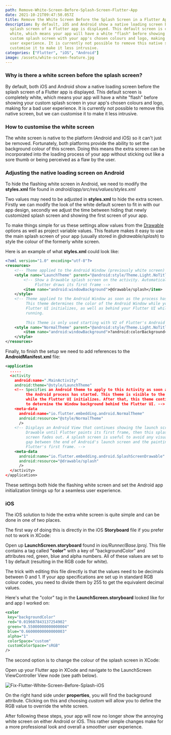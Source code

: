 ```yaml
---
path: Remove-White-Screen-Before-Splash-Screen-Flutter-App
date: 2021-10-21T09:47:50.057Z
title: Remove the White Screen Before the Splash Screen in a Flutter App
description: By default, iOS and Android show a native loading screen before the
  splash screen of a Flutter app is displayed. This default screen is completely
  white, which means your app will have a white "flash" before showing your
  custom splash screen with your app's chosen colours and logo, making for a bad
  user experience. It is currently not possible to remove this native screen, but we can
  customise it to make it less intrusive.
categories: ["Flutter", "iOS", "Android"]
image: /assets/white-screen-feature.jpg
---
```

### Why is there a white screen before the splash screen?

By default, both iOS and Android show a native loading screen before the splash screen of a Flutter app is displayed. This default screen is completely white, which means your app will have a white "flash" before showing your custom splash screen in your app's chosen colours and logo, making for a bad user experience. It is currently not possible to remove this native screen, but we can customise it to make it less intrusive.

### How to customise the white screen

The white screen is native to the platform (Android and iOS) so it can't just be removed. Fortunately, both platforms provide the ability to set the background colour of this screen. Doing this means the extra screen can be incorporated into the loading process of your app without sticking out like a sore thumb or being perceived as a flaw by the user.

### Adjusting the native loading screen on Android

To hide the flashing white screen in Android, we need to modify the **styles.xml** file found in *android/app/src/res/values/styles.xml*

Two values may need to be adjusted in **styles.xml** to hide the extra screen. Firstly we can modify the look of the white default screen to fit in with our app design, secondly we adjust the time between hiding that newly customized splash screen and showing the first screen of your app. 

To make things simple for us these settings allow values from the [Drawable](https://developer.android.com/guide/topics/resources/drawable-resource) options as well as project variable values. This feature makes it easy to use the main splash screen of your app (usually stored in *@drawable/splash*) to style the colour of the formerly white screen.

Here is an example of what **styles.xml** could look like:

```xml
<?xml version="1.0" encoding="utf-8"?>
<resources>
    <!-- Theme applied to the Android Window (previously white screen) while the process is starting when the OS's Dark Mode setting is off -->
    <style name="LaunchTheme" parent="@android:style/Theme.Light.NoTitleBar">
        <!-- Show a Drawable splash screen on the activity. Automatically removed when
             Flutter draws its first frame -->
        <item name="android:windowBackground">@drawable/splash</item>
    </style>
    <!-- Theme applied to the Android Window as soon as the process has started.
         This theme determines the color of the Android Window while your
         Flutter UI initializes, as well as behind your Flutter UI while its
         running.
         
         This Theme is only used starting with V2 of Flutter's Android embedding. -->
    <style name="NormalTheme" parent="@android:style/Theme.Light.NoTitleBar">
        <item name="android:windowBackground">?android:colorBackground</item>
    </style>
</resources>
```

Finally, to finish the setup we need to add references to the **AndroidManifest.xml** file:

```xml
<application
  .....
  <activity
    android:name=".MainActivity"
    android:theme="@style/LaunchTheme"
    <!-- Specifies an Android theme to apply to this Activity as soon as
         the Android process has started. This theme is visible to the user
         while the Flutter UI initializes. After that, this theme continues
         to determine the Window background behind the Flutter UI. -->
    <meta-data
      android:name="io.flutter.embedding.android.NormalTheme"
      android:resource="@style/NormalTheme"
      />
    <!-- Displays an Android View that continues showing the launch screen
         Drawable until Flutter paints its first frame, then this splash
         screen fades out. A splash screen is useful to avoid any visual
         gap between the end of Android's launch screen and the painting of
         Flutter's first frame. -->
    <meta-data
      android:name="io.flutter.embedding.android.SplashScreenDrawable"
      android:resource="@drawable/splash"
      />
  </activity>
</application>
```

These settings both hide the flashing white screen and set the Android app initialization timings up for a seamless user experience.

### iOS

The iOS solution to hide the extra white screen is quite simple and can be done in one of two places.

The first way of doing this is directly in the iOS **Storyboard** file if you prefer not to work in XCode:

Open up **LaunchScreen.storyboard** found in *ios/Runner/Base.Iproj*. This file contains a tag called **"color"** with a key of "backgroundColor" and attributes red, green, blue and alpha numbers. All of these values are set to 1 by default (resulting in the RGB code for white).

The trick with editing this file directly is that the values need to be decimals between 0 and 1. If your app specifications are set up in standard RGB colour codes, you need to divide them by 255 to get the equivalent decimal values.

Here's what the "color" tag in the **LaunchScreen.storyboard** looked like for and app I worked on:

```xml
<color 
 key="backgroundColor" 
 red="0.019607843137254902" 
 green="0.55000000000000004" 
 blue="0.66000000000000003" 
 alpha="1" 
 colorSpace="custom" 
 customColorSpace="sRGB"
/>
```

The second option is to change the colour of the splash screen in XCode:

Open up your Flutter app in XCode and navigate to the LaunchScreen ViewController View node (see path below).

![Fix-Flutter-White-Screen-Before-Splash-iOS](/assets/screen-shot-2021-10-21-at-9.18.04-pm.png "Fix-Flutter-White-Screen-Before-Splash-iOS")

On the right hand side under **properties**, you will find the background attribute. Clicking on this and choosing *custom* will allow you to define the RGB value to override the white screen.

After following these steps, your app will now no longer show the annoying white screen on either Android or iOS. This rather simple changes make for a more professional look and overall a smoother user experience.